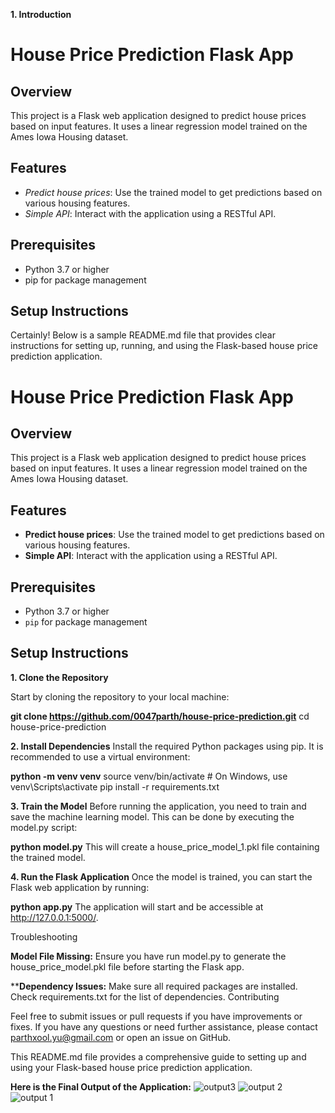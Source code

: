 
**1. Introduction**
# House Price Prediction Flask App

## Overview

This project is a Flask web application designed to predict house prices based on input features. It uses a linear regression model trained on the Ames Iowa Housing dataset.

## Features

- *Predict house prices*: Use the trained model to get predictions based on various housing features.
- *Simple API*: Interact with the application using a RESTful API.

## Prerequisites

- Python 3.7 or higher
- pip for package management

## Setup Instructions

Certainly! Below is a sample README.md file that provides clear instructions for setting up, running, and using the Flask-based house price prediction application.


# House Price Prediction Flask App

## Overview

This project is a Flask web application designed to predict house prices based on input features. It uses a linear regression model trained on the Ames Iowa Housing dataset.

## Features

- **Predict house prices**: Use the trained model to get predictions based on various housing features.
- **Simple API**: Interact with the application using a RESTful API.

## Prerequisites

- Python 3.7 or higher
- `pip` for package management

## Setup Instructions


**1. Clone the Repository**

Start by cloning the repository to your local machine:

**git clone https://github.com/0047parth/house-price-prediction.git**
cd house-price-prediction


**2. Install Dependencies**
Install the required Python packages using pip. It is recommended to use a virtual environment:

**python -m venv venv**
source venv/bin/activate  # On Windows, use venv\Scripts\activate
pip install -r requirements.txt


**3. Train the Model**
Before running the application, you need to train and save the machine learning model. This can be done by executing the model.py script:

**python model.py**
This will create a house_price_model_1.pkl file containing the trained model.


**4. Run the Flask Application**
Once the model is trained, you can start the Flask web application by running:

**python app.py**
The application will start and be accessible at http://127.0.0.1:5000/.

Troubleshooting

**Model File Missing:** Ensure you have run model.py to generate the house_price_model.pkl file before starting the Flask app.

****Dependency Issues:** Make sure all required packages are installed. Check requirements.txt for the list of dependencies.
Contributing

Feel free to submit issues or pull requests if you have improvements or fixes.
If you have any questions or need further assistance, please contact parthxool.yu@gmail.com or open an issue on GitHub.

This README.md file provides a comprehensive guide to setting up and using your Flask-based house price prediction application.

**Here is the Final Output of the Application:**
![output3](https://github.com/user-attachments/assets/53d15de1-3d85-45d7-b72d-4b06b31f3b2c)
![output 2](https://github.com/user-attachments/assets/921e6f2f-f163-486b-ab72-417d10d1f4e8)
![output 1](https://github.com/user-attachments/assets/6c70e90c-65fd-480d-a3b1-3eed0d952e61)
